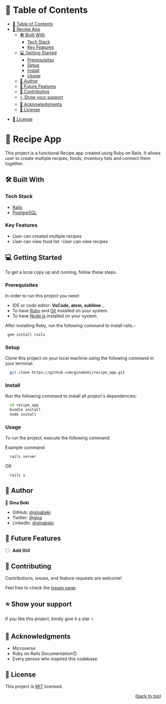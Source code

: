 <a name="readme-top"></a>

# 📗 Table of Contents

- [📗 Table of Contents](#-table-of-contents)
- [📖 Recipe App ](#-recipe-app-)
  - [🛠 Built With ](#-built-with-)
    - [Tech Stack ](#tech-stack-)
    - [Key Features ](#key-features-)
  - [💻 Getting Started ](#-getting-started-)
    - [Prerequisites](#prerequisites)
    - [Setup](#setup)
    - [Install](#install)
    - [Usage](#usage)
  - [👥 Author ](#-author-)
  - [🔭 Future Features ](#-future-features-)
  - [🤝 Contributing ](#-contributing-)
  - [⭐️ Show your support ](#️-show-your-support-)
  - [🙏 Acknowledgments ](#-acknowledgments-)
  - [📝 License ](#-license-)
<!-- - [🙏 Acknowledgements](#acknowledgements)
- [❓ FAQ](#faq) -->
- [📝 License](#license)

# 📖 Recipe App <a name="about-project"></a>

This project is a functional Recipe app created using Ruby on Rails. It allows user to create multiple recipes, foods, inventory lists and connect them together.

## 🛠 Built With <a name="built-with"></a>

### Tech Stack <a name="tech-stack"></a>

<!-- <details>
  <summary>Client</summary>
  <ul>
    <li><a href="https://reactjs.org/">React.js</a></li>
  </ul>
</details> -->

  <ul>
    <li><a href="https://rubyonrails.org/">Rails</a></li>
    <li><a href="https://www.postgresql.org/">PostgreSQL</a></li>
  </ul>

### Key Features <a name="key-features"></a>

- User can created multiple recipes
- User can view food list
-User can view recipes

<!-- LIVE DEMO -->
<!--
## 🚀 Live Demo <a name="live-demo"></a>

> Add a link to your deployed project.

- [Live Demo Link](https://yourdeployedapplicationlink.com)
 -->

## 💻 Getting Started <a name="getting-started"></a>

To get a local copy up and running, follow these steps.

### Prerequisites

In order to run this project you need:

- IDE or code editor: **VsCode, atom, sublime**...
- To have [Ruby](https://www.ruby-lang.org/en/) and [Git](https://git-scm.com/) installed on your system.
- To have [Node.js](https://nodejs.org/) installed on your system.

After installing Ruby, run the following command to install rails.-

```sh
 gem install rails
```

### Setup

Clone this project on your local machine using the following command in your terminal:

```sh
  git clone https://github.com/ginabeki/recipe_app.git
```

### Install

Run the following command to install all project's dependencies:

```sh
  cd recipe_app
  bundle install
  node install
```

### Usage

To run the project, execute the following command:

Example command:

```sh
  rails server
```

OR

```sh
  rails s
```

<!-- ### Run tests

To run tests, run the following command:

Example command:

```sh
  gem install rails rspec
  rails spec spec/models/
``` -->

## 👥 Author <a name="authors"></a>

👤 **Gina Beki**

- GitHub: [@ginabeki](https://github.com/ginabeki)
- Twitter: [@gina](https://twitter.com/ginabeki)
- LinkedIn: [@ginabeki](https://www.linkedin.com/in/ginabeki/)

## 🔭 Future Features <a name="future-features"></a>

- [ ] **Add GUI**

## 🤝 Contributing <a name="contributing"></a>

Contributions, issues, and feature requests are welcome!

Feel free to check the [issues page](../../issues/).

## ⭐️ Show your support <a name="support"></a>

If you like this project, kindly give it a star ⭐️

## 🙏 Acknowledgments <a name="acknowledgements"></a>

- Microverse
- Ruby on Rails Documentation🙃
- Every person who inspired this codebase.

## 📝 License <a name="license"></a>

This project is [MIT](./LICENSE) licensed.

<p align="right">(<a href="#readme-top">back to top</a>)</p>
